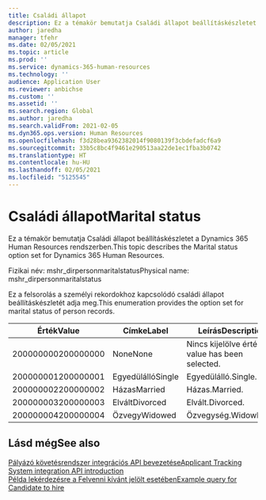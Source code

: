 ```yaml
---
title: Családi állapot
description: Ez a témakör bemutatja Családi állapot beállításkészletet a Dynamics 365 Human Resources rendszerben.
author: jaredha
manager: tfehr
ms.date: 02/05/2021
ms.topic: article
ms.prod: ''
ms.service: dynamics-365-human-resources
ms.technology: ''
audience: Application User
ms.reviewer: anbichse
ms.custom: ''
ms.assetid: ''
ms.search.region: Global
ms.author: jaredha
ms.search.validFrom: 2021-02-05
ms.dyn365.ops.version: Human Resources
ms.openlocfilehash: f3d28bea9362382014f9080139f3cbdefadcf6a9
ms.sourcegitcommit: 33b5c8bc4f9461e290513aa22de1ec1fba3b0742
ms.translationtype: HT
ms.contentlocale: hu-HU
ms.lasthandoff: 02/05/2021
ms.locfileid: "5125545"
---
```

# <a name="marital-status"></a><span data-ttu-id="c3f8e-103">Családi állapot</span><span class="sxs-lookup"><span data-stu-id="c3f8e-103">Marital status</span></span>

<span data-ttu-id="c3f8e-104">Ez a témakör bemutatja Családi állapot beállításkészletet a Dynamics 365 Human Resources rendszerben.</span><span class="sxs-lookup"><span data-stu-id="c3f8e-104">This topic describes the Marital status option set for Dynamics 365 Human Resources.</span></span>

<span data-ttu-id="c3f8e-105">Fizikai név: mshr_dirpersonmaritalstatus</span><span class="sxs-lookup"><span data-stu-id="c3f8e-105">Physical name: mshr_dirpersonmaritalstatus</span></span>

<span data-ttu-id="c3f8e-106">Ez a felsorolás a személyi rekordokhoz kapcsolódó családi állapot beállításkészletét adja meg.</span><span class="sxs-lookup"><span data-stu-id="c3f8e-106">This enumeration provides the option set for marital status of person records.</span></span>

| <span data-ttu-id="c3f8e-107">Érték</span><span class="sxs-lookup"><span data-stu-id="c3f8e-107">Value</span></span> | <span data-ttu-id="c3f8e-108">Címke</span><span class="sxs-lookup"><span data-stu-id="c3f8e-108">Label</span></span> | <span data-ttu-id="c3f8e-109">Leírás</span><span class="sxs-lookup"><span data-stu-id="c3f8e-109">Description</span></span> |
| --- | --- | --- |
| <span data-ttu-id="c3f8e-110">200000000</span><span class="sxs-lookup"><span data-stu-id="c3f8e-110">200000000</span></span> | <span data-ttu-id="c3f8e-111">None</span><span class="sxs-lookup"><span data-stu-id="c3f8e-111">None</span></span> | <span data-ttu-id="c3f8e-112">Nincs kijelölve érték.</span><span class="sxs-lookup"><span data-stu-id="c3f8e-112">No value has been selected.</span></span>
| <span data-ttu-id="c3f8e-113">200000001</span><span class="sxs-lookup"><span data-stu-id="c3f8e-113">200000001</span></span> | <span data-ttu-id="c3f8e-114">Egyedülálló</span><span class="sxs-lookup"><span data-stu-id="c3f8e-114">Single</span></span> | <span data-ttu-id="c3f8e-115">Egyedülálló.</span><span class="sxs-lookup"><span data-stu-id="c3f8e-115">Single.</span></span> |
| <span data-ttu-id="c3f8e-116">200000002</span><span class="sxs-lookup"><span data-stu-id="c3f8e-116">200000002</span></span> | <span data-ttu-id="c3f8e-117">Házas</span><span class="sxs-lookup"><span data-stu-id="c3f8e-117">Married</span></span> | <span data-ttu-id="c3f8e-118">Házas.</span><span class="sxs-lookup"><span data-stu-id="c3f8e-118">Married.</span></span> |
| <span data-ttu-id="c3f8e-119">200000003</span><span class="sxs-lookup"><span data-stu-id="c3f8e-119">200000003</span></span> | <span data-ttu-id="c3f8e-120">Elvált</span><span class="sxs-lookup"><span data-stu-id="c3f8e-120">Divorced</span></span> | <span data-ttu-id="c3f8e-121">Elvált.</span><span class="sxs-lookup"><span data-stu-id="c3f8e-121">Divorced.</span></span> |
| <span data-ttu-id="c3f8e-122">200000004</span><span class="sxs-lookup"><span data-stu-id="c3f8e-122">200000004</span></span> | <span data-ttu-id="c3f8e-123">Özvegy</span><span class="sxs-lookup"><span data-stu-id="c3f8e-123">Widowed</span></span> | <span data-ttu-id="c3f8e-124">Özvegység.</span><span class="sxs-lookup"><span data-stu-id="c3f8e-124">Widowhood.</span></span> |

## <a name="see-also"></a><span data-ttu-id="c3f8e-125">Lásd még</span><span class="sxs-lookup"><span data-stu-id="c3f8e-125">See also</span></span>

[<span data-ttu-id="c3f8e-126">Pályázó követésrendszer integrációs API bevezetése</span><span class="sxs-lookup"><span data-stu-id="c3f8e-126">Applicant Tracking System integration API introduction</span></span>](hr-admin-integration-ats-api-introduction.md)<br>
[<span data-ttu-id="c3f8e-127">Példa lekérdezésre a Felvenni kívánt jelölt esetében</span><span class="sxs-lookup"><span data-stu-id="c3f8e-127">Example query for Candidate to hire</span></span>](hr-admin-integration-ats-api-candidate-to-hire-example-query.md)
